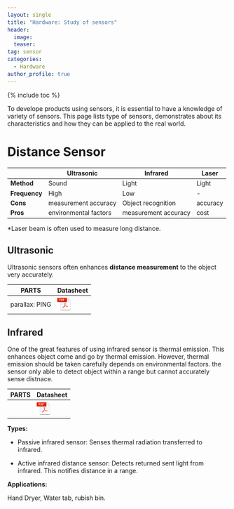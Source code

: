 ```yaml
---
layout: single
title: "Hardware: Study of sensors"
header:
  image: 
  teaser: 
tag: sensor
categories:
  - Hardware
author_profile: true
---
```


{% include toc %}

To develope products using sensors, it is essential to have a knowledge of variety of sensors. This page lists type of sensors, demonstrates about its characteristics and how they can be applied to the real world.

# Distance Sensor

|             |  Ultrasonic           | Infrared             | Laser    |
|-------------| --------------------- | -------------------- |--------- |
|**Method**   | Sound                 | Light                | Light    |
|**Frequency**| High                  | Low                  | -        |
|**Cons**     | measurement accuracy  | Object recognition   | accuracy |
|**Pros**     | environmental factors | measurement accuracy | cost     |


*Laser beam is often used to measure long distance.

## Ultrasonic

Ultrasonic sensors often enhances **distance measurement** to the object very accurately.

| PARTS          | Datasheet | 
|----------------|-----------|
| parallax: PING |[![Foo](/images/adobe_PDF_file_icon_32x32.png)](https://www.parallax.com/sites/default/files/downloads/28015-PING-Sensor-Product-Guide-v2.0.pdf) |



## Infrared 

One of the great features of using infrared sensor is thermal emission. This enhances object come and go by thermal emission. However, thermal emission should be taken carefully depends on environmental factors. the sensor only able to detect object within a range but cannot accurately sense distnace.

| PARTS          | Datasheet | 
|----------------|-----------|
|  |[![Foo](/images/adobe_PDF_file_icon_32x32.png)]() |

**Types:**

- Passive infrared sensor: 
Senses thermal radiation transferred to infrared.
    
  
- Active infrared distance sensor:
Detects returned sent light from infrared. This notifies distance in a range.

**Applications:**

Hand Dryer, Water tab, rubish bin.
